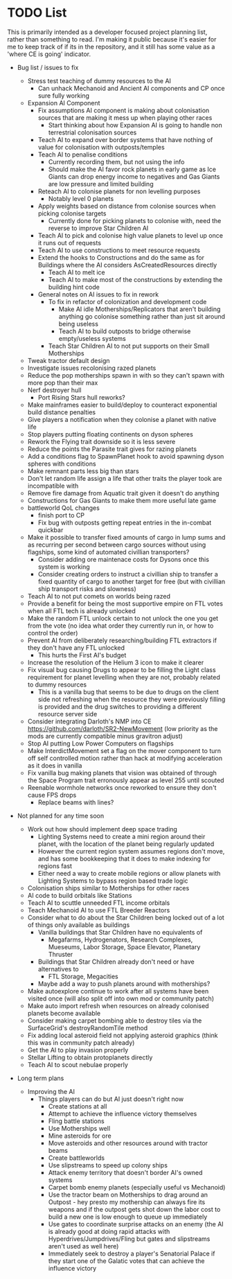 # TODO List

This is primarily intended as a developer focused project planning list, rather than something to read. I'm making it public because it's easier for me to keep track of if its in the repository, and it still has some value as a 'where CE is going' indicator.

- Bug list / issues to fix
  - Stress test teaching of dummy resources to the AI
    - Can unhack Mechanoid and Ancient AI components and CP once sure fully
      working
  - Expansion AI Component
    - Fix assumptions AI component is making about colonisation sources that are making it mess up when playing other races
      - Start thinking about how Expansion AI is going to handle non terrestrial colonisation sources
    - Teach AI to expand over border systems that have nothing of value for colonisation with outposts/temples
    - Teach AI to penalise conditions
      - Currently recording them, but not using the info
      - Should make the AI favor rock planets in early game as Ice Giants can drop energy income to negatives and Gas Giants are low pressure and limited building
    - Reteach AI to colonise planets for non levelling purposes
      - Notably level 0 planets
    - Apply weights based on distance from colonise sources when picking colonise targets
      - Currently done for picking planets to colonise with, need the reverse to improve Star Children AI
    - Teach AI to pick and colonise high value planets to level up once it runs out of requests
    - Teach AI to use constructions to meet resource requests
    - Extend the hooks to Constructions and do the same as for Buildings where the AI considers AsCreatedResources directly
        - Teach AI to melt ice
        - Teach AI to make most of the constructions by extending the building hint code
    - General notes on AI issues to fix in rework
      - To fix in refactor of colonization and development code
        - Make AI idle Motherships/Replicators that aren't building anything go colonise something rather than just sit around being useless
        - Teach AI to build outposts to bridge otherwise empty/useless systems
      - Teach Star Children AI to not put supports on their Small Motherships
  - Tweak tractor default design
  - Investigate issues recolonising razed planets
  - Reduce the pop motherships spawn in with so they can't spawn with more pop than their max
  - Nerf destroyer hull
    - Port Rising Stars hull reworks?
  - Make mainframes easier to build/deploy to counteract exponential build distance penalties
  - Give players a notification when they colonise a planet with native life
  - Stop players putting floating continents on dyson spheres
  - Rework the Flying trait downside so it is less severe
  - Reduce the points the Parasite trait gives for razing planets
  - Add a conditions flag to SpawnPlanet hook to avoid spawning dyson spheres with conditions
  - Make remnant parts less big than stars
  - Don't let random life assign a life that other traits the player took are incompatible with
  - Remove fire damage from Aquatic trait given it doesn't do anything
  - Constructions for Gas Giants to make them more useful late game
  - battleworld QoL changes
    - finish port to CP
    - Fix bug with outposts getting repeat entries in the in-combat quickbar
  - Make it possible to transfer fixed amounts of cargo in lump sums and as recurring per second between cargo sources without using flagships, some kind of automated civillian transporters?
    - Consider adding ore maintenace costs for Dysons once this system is working
    - Consider creating orders to instruct a civillian ship to transfer a fixed quantity of cargo to another target for free (but with civillian ship transport risks and slowness)
  - Teach AI to not put comets on worlds being razed
  - Provide a benefit for being the most supportive empire on FTL votes when all FTL tech is already unlocked
  - Make the random FTL unlock certain to not unlock the one you get from the vote (no idea what order they currently run in, or how to control the order)
  - Prevent AI from deliberately researching/building FTL extractors if they don't have any FTL unlocked
    - This hurts the First AI's budget
  - Increase the resolution of the Helium 3 icon to make it clearer
  - Fix visual bug causing Drugs to appear to be filling the Light class requirement for planet levelling when they are not, probably related to dummy resources
    - This is a vanilla bug that seems to be due to drugs on the client side not refreshing when the resource they were previously filling is provided and the drug switches to providing a different resource server side
  - Consider integrating Darloth's NMP into CE https://github.com/darloth/SR2-NewMovement (low priority as the mods are currently compatible minus gravitron adjust)
  - Stop AI putting Low Power Computers on flagships
  - Make InterdictMovement set a flag on the mover component to turn off self controlled motion rather than hack at modifying acceleration as it does in vanilla
  - Fix vanilla bug making planets that vision was obtained of through the Space Program trait erronously appear as level 255 until scouted
  - Reenable wormhole networks once reworked to ensure they don't cause FPS drops
    - Replace beams with lines?

- Not planned for any time soon
  - Work out how should implement deep space trading
    - Lighting Systems need to create a mini region around their planet, with the location of the planet being regularly updated
    - However the current region system assumes regions don't move, and has some bookkeeping that it does to make indexing for regions fast
    - Either need a way to create mobile regions or allow planets with Lighting Systems to bypass region based trade logic
  - Colonisation ships similar to Motherships for other races
  - AI code to build orbitals like Stations
  - Teach AI to scuttle unneeded FTL income orbitals
  - Teach Mechanoid AI to use FTL Breeder Reactors
  - Consider what to do about the Star Children being locked out of a lot of things only available as buildings
    - Vanilla buildings that Star Children have no equivalents of
      - Megafarms, Hydrogenators, Research Complexes, Mueseums, Labor Storage, Space Elevator, Planetary Thruster
    - Buildings that Star Children already don't need or have alternatives to
      - FTL Storage, Megacities
    - Maybe add a way to push planets around with motherships?
  - Make autoexplore continue to work after all systems have been visited once (will also split off into own mod or community patch)
  - Make auto import refresh when resources on already colonised planets become available
  - Consider making carpet bombing able to destroy tiles via the SurfaceGrid's destroyRandomTile method
  - Fix adding local asteroid field not applying asteroid graphics (think this was in community patch already)
  - Get the AI to play invasion properly
  - Stellar Lifting to obtain protoplanets directly
  - Teach AI to scout nebulae properly

- Long term plans
  - Improving the AI
    - Things players can do but AI just doesn't right now
      - Create stations at all
      - Attempt to achieve the influence victory themselves
      - Fling battle stations
      - Use Motherships well
      - Mine asteroids for ore
      - Move asteroids and other resources around with tractor beams
      - Create battleworlds
      - Use slipstreams to speed up colony ships
      - Attack enemy territory that doesn't border AI's owned systems
      - Carpet bomb enemy planets (especially useful vs Mechanoid)
      - Use the tractor beam on Motherships to drag around an Outpost - hey presto my mothership can always fire its weapons and if the outpost gets shot down the labor cost to build a new one is low enough to queue up immediately
      - Use gates to coordinate surprise attacks on an enemy (the AI is already good at doing rapid attacks with Hyperdrives/Jumpdrives/Fling but gates and slipstreams aren't used as well here)
      - Immediately seek to destroy a player's Senatorial Palace if they start one of the Galatic votes that can achieve the influence victory
